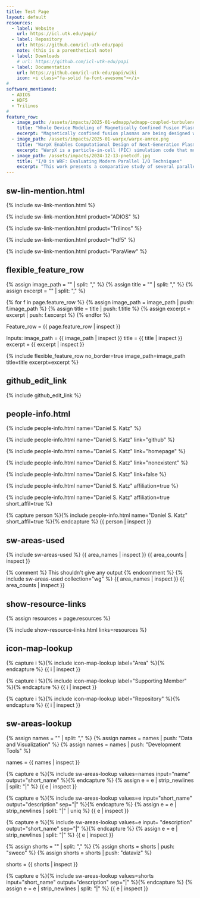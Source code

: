 ```yaml
---
title: Test Page
layout: default
resources:
  - label: Website
    url: https://icl.utk.edu/papi/
  - label: Repository
    url: https://github.com/icl-utk-edu/papi
    note: (this is a parenthetical note)
  - label: Downloads
    # url: https://github.com/icl-utk-edu/papi
  - label: Documentation
    url: https://github.com/icl-utk-edu/papi/wiki
    icon: <i class="fa-solid fa-font-awesome"></i>
#
software_mentioned:
  - ADIOS
  - HDF5
  - Trilinos
#
feature_row:
  - image_path: /assets/impacts/2025-01-wdmapp/wdmapp-coupled-turbulence.jpg
    title: "Whole Device Modeling of Magnetically Confined Fusion Plasma"
    excerpt: "Magnetically confined fusion plasmas are being designed within the International Tokamak Experimental Reactor (ITER) and other projects that will operate in physics regimes only recently achieved through experiment. Modeling and simulation activities are required to design and optimize these new facilities. The fusion community is developing an approach to whole device modeling that will provide predictive numerical simulations of the physics required for magnetically confined fusion plasmas to enable design optimization and fill in the experimental gaps for ITER and future fusion devices."
  - image_path: /assets/impacts/2025-01-warpx/warpx-amrex.png
    title: "WarpX Enables Computational Design of Next-Generation Plasma-Based Accelerators"
    excerpt: "WarpX is a particle-in-cell (PIC) simulation code that models the motion of charged particles or plasma. WarpX is used to model chains of plasma-based particle accelerators for future high-energy physics colliders – table-top particle accelerators. These table-top accelerators can be used in both scientific and medical applications."
  - image_path: /assets/impacts/2024-12-13-pnetcdf.jpg
    title: "I/O in WRF: Evaluating Modern Parallel I/O Techniques"
    excerpt: "This work presents a comparative study of several parallel I/O implementations in the Weather Research and Forecasting model (WRF). The I/O libraries under study include PnetCDF, HDF5 via NetCDF4, and ADIOS. Our evaluation and performance analysis can guide I/O strategies for modern parallel codes."
---
```

## sw-lin-mention.html

{% include sw-link-mention.html %}

{% include sw-link-mention.html product="ADIOS" %}

{% include sw-link-mention.html product="Trilinos" %}

{% include sw-link-mention.html product="hdf5" %}

{% include sw-link-mention.html product="ParaView" %}

## flexible_feature_row

{% assign image_path = "" | split: "," %}
{% assign title = "" | split: "," %}
{% assign excerpt = "" | split: "," %}

{% for f in page.feature_row %}
  {% assign image_path = image_path | push: f.image_path %}
  {% assign title = title | push: f.title %}
  {% assign excerpt = excerpt | push: f.excerpt %}
{% endfor %}

Feature_row = {{ page.feature_row | inspect }}

Inputs:
  image_path = {{ image_path | inspect }}
  title = {{ title | inspect }}
  excerpt = {{ excerpt | inspect }}

{% include flexible_feature_row no_border=true 
    image_path=image_path title=title excerpt=excerpt
%}


## github_edit_link

{% include github_edit_link %}


## people-info.html

{% include people-info.html name="Daniel S. Katz" %}

{% include people-info.html name="Daniel S. Katz" link="github" %}

{% include people-info.html name="Daniel S. Katz" link="homepage" %}

{% include people-info.html name="Daniel S. Katz" link="nonexistent" %}

{% include people-info.html name="Daniel S. Katz" link=false %}

{% include people-info.html name="Daniel S. Katz" affiliation=true %}

{% include people-info.html name="Daniel S. Katz" affiliation=true short_affil=true %}

{% capture person %}{% include people-info.html name="Daniel S. Katz" short_affil=true %}{% endcapture %}
{{ person | inspect }}



## sw-areas-used

{% include sw-areas-used %}
{{ area_names | inspect }} {{ area_counts | inspect }}

{% comment %}
  This shouldn't give any output 
{% endcomment %}
{% include sw-areas-used collection="wg" %}
{{ area_names | inspect }} {{ area_counts | inspect }}

## show-resource-links

{% assign resources = page.resources %}
<ul style="list-style: none; padding: 0">
{% include show-resource-links.html links=resources %}
</ul>

## icon-map-lookup

{% capture i %}{% include icon-map-lookup label="Area" %}{% endcapture %}
{{ i | inspect }}

{% capture i %}{% include icon-map-lookup label="Supporting Member" %}{% endcapture %}
{{ i | inspect }}

{% capture i %}{% include icon-map-lookup label="Repository" %}{% endcapture %}
{{ i | inspect }}

## sw-areas-lookup

{% assign names = "" | split: "," %}
{% assign names = names | push: "Data and Visualization" %}
{% assign names = names | push: "Development Tools" %}

names = {{ names | inspect }}

{% capture e %}{% include sw-areas-lookup values=names input="name" output="short_name" %}{% endcapture %}
{% assign e = e | strip_newlines | split: "|" %}
{{ e | inspect }}

{% capture e %}{% include sw-areas-lookup values=e input="short_name" output="description" sep="|" %}{% endcapture %}
{% assign e = e | strip_newlines | split: "|" | uniq %}
{{ e | inspect }}

{% capture e %}{% include sw-areas-lookup values=e input= "description" output="short_name" sep="|" %}{% endcapture %}
{% assign e = e | strip_newlines | split: "|" %}
{{ e | inspect }}

{% assign shorts = "" | split: "," %}
{% assign shorts = shorts | push: "sweco" %}
{% assign shorts = shorts | push: "dataviz" %}

shorts = {{ shorts | inspect }}

{% capture e %}{% include sw-areas-lookup values=shorts input="short_name" output="description" sep="|" %}{% endcapture %}
{% assign e = e | strip_newlines | split: "|" %}
{{ e | inspect }}